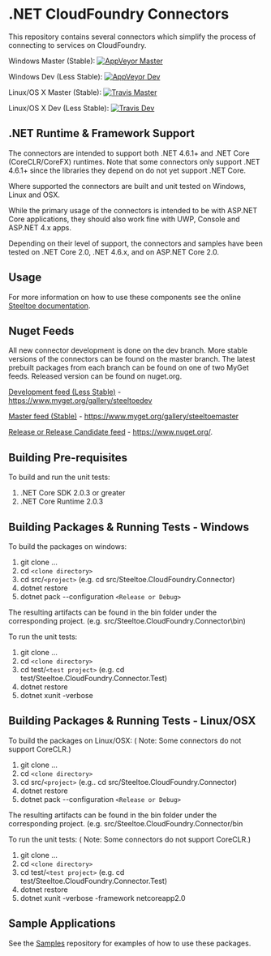 # .NET CloudFoundry Connectors

This repository contains several connectors which simplify the process of connecting to services on CloudFoundry.

Windows Master (Stable): [![AppVeyor Master](https://ci.appveyor.com/api/projects/status/ivdciaopp5kxo3cp/branch/master?svg=true)](https://ci.appveyor.com/project/steeltoe/connectors/branch/master)

Windows Dev (Less Stable): [![AppVeyor Dev](https://ci.appveyor.com/api/projects/status/ivdciaopp5kxo3cp/branch/dev?svg=true)](https://ci.appveyor.com/project/steeltoe/connectors/branch/dev)

Linux/OS X Master (Stable): [![Travis Master](https://travis-ci.org/SteeltoeOSS/Connectors.svg?branch=master)](https://travis-ci.org/SteeltoeOSS/Connectors)

Linux/OS X Dev (Less Stable):  [![Travis Dev](https://travis-ci.org/SteeltoeOSS/Connectors.svg?branch=dev)](https://travis-ci.org/SteeltoeOSS/Connectors)

## .NET Runtime & Framework Support

The connectors are intended to support both .NET 4.6.1+ and .NET Core (CoreCLR/CoreFX) runtimes. Note that some connectors only support .NET 4.6.1+ since the libraries they depend on do not yet support .NET Core.

Where supported the connectors are built and unit tested on Windows, Linux and OSX.

While the primary usage of the connectors is intended to be with ASP.NET Core applications, they should also work fine with UWP, Console and ASP.NET 4.x apps.

Depending on their level of support, the connectors and samples have been tested  on .NET Core 2.0, .NET 4.6.x, and on ASP.NET Core 2.0.

## Usage

For more information on how to use these components see the online [Steeltoe documentation](http://steeltoe.io/).

## Nuget Feeds

All new connector development is done on the dev branch. More stable versions of the connectors can be found on the master branch. The latest prebuilt packages from each branch can be found on one of two MyGet feeds. Released version can be found on nuget.org.

[Development feed (Less Stable)](https://www.myget.org/gallery/steeltoedev) - https://www.myget.org/gallery/steeltoedev

[Master feed (Stable)](https://www.myget.org/gallery/steeltoemaster) - https://www.myget.org/gallery/steeltoemaster

[Release or Release Candidate feed](https://www.nuget.org/) - https://www.nuget.org/.

## Building Pre-requisites

To build and run the unit tests:

1. .NET Core SDK 2.0.3 or greater
1. .NET Core Runtime 2.0.3

## Building Packages & Running Tests - Windows

To build the packages on windows:

1. git clone ...
1. cd `<clone directory>`
1. cd src/`<project>` (e.g. cd src/Steeltoe.CloudFoundry.Connector)
1. dotnet restore
1. dotnet pack --configuration `<Release or Debug>`

The resulting artifacts can be found in the bin folder under the corresponding project. (e.g. src/Steeltoe.CloudFoundry.Connector\bin)

To run the unit tests:

1. git clone ...
1. cd `<clone directory>`
1. cd test/`<test project>` (e.g. cd test/Steeltoe.CloudFoundry.Connector.Test)
1. dotnet restore
1. dotnet xunit -verbose

## Building Packages & Running Tests - Linux/OSX

To build the packages on Linux/OSX: ( Note: Some connectors do not support CoreCLR.)

1. git clone ...
1. cd `<clone directory>`
1. cd src/`<project>` (e.g.. cd src/Steeltoe.CloudFoundry.Connector)
1. dotnet restore
1. dotnet pack --configuration `<Release or Debug>`

The resulting artifacts can be found in the bin folder under the corresponding project. (e.g. src/Steeltoe.CloudFoundry.Connector/bin

To run the unit tests: ( Note: Some connectors do not support CoreCLR.)

1. git clone ...
1. cd `<clone directory>`
1. cd test/`<test project>` (e.g. cd test/Steeltoe.CloudFoundry.Connector.Test)
1. dotnet restore
1. dotnet xunit -verbose -framework netcoreapp2.0

## Sample Applications

See the [Samples](https://github.com/SteeltoeOSS/Samples) repository for examples of how to use these packages.

